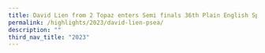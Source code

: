 ```yaml
---
title: David Lien from 2 Topaz enters Semi finals 36th Plain English Speaking Awards
permalink: /highlights/2023/david-lien-psea/
description: ""
third_nav_title: "2023"
---
```

